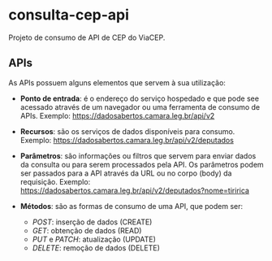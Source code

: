 # consulta-cep-api
Projeto de consumo de API de CEP do ViaCEP.

## APIs

As APIs possuem alguns elementos que servem à sua utilização:

- **Ponto de entrada**: é o endereço do serviço hospedado e que pode see acessado através de um navegador ou uma ferramenta de consumo de APIs. Exemplo: <https://dadosabertos.camara.leg.br/api/v2>

- **Recursos**: são os serviços de dados disponíveis para consumo. Exemplo: <https://dadosabertos.camara.leg.br/api/v2/deputados>

- **Parâmetros**: são informações ou filtros que servem para enviar dados da consulta ou para serem processados pela API. Os parâmetros podem ser passados para a API através da URL ou no corpo (body) da requisição. Exemplo: <https://dadosabertos.camara.leg.br/api/v2/deputados?nome=tiririca>

- **Métodos**: são as formas de consumo de uma API, que podem ser:
    - _POST_: inserção de dados  (CREATE)
    - _GET_: obtenção de dados   (READ)
    - _PUT_ e _PATCH_: atualização (UPDATE)
    - _DELETE_: remoção de dados (DELETE)